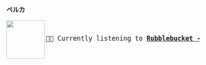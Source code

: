 ### ベルカ

<a href="https://www.youtube.com/results?search_query=Rubblebucket+Lemonade" target="_blank">
    <img align="left" width="100" height="100" src="https:&#x2F;&#x2F;lastfm.freetls.fastly.net&#x2F;i&#x2F;u&#x2F;174s&#x2F;c0b4a053cd548b420ba984a8caf84eb3.jpg">
</a>


<big>
    <pre>
</br><p align="left">🎵🎶 Currently listening to <b><a href="https://www.youtube.com/results?search_query=Rubblebucket+Lemonade" target="_blank">Rubblebucket - Lemonade</a></b></p>
</pre></big>